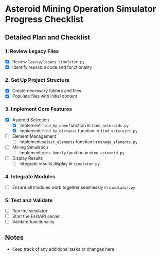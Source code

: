 # Asteroid Mining Operation Simulator Progress Checklist

## Detailed Plan and Checklist

### 1. Review Legacy Files
- [x] Review `legacy/legacy_simulator.py`
- [x] Identify reusable code and functionality

### 2. Set Up Project Structure
- [x] Create necessary folders and files
- [x] Populate files with initial content

### 3. Implement Core Features
- [x] Asteroid Selection
  - [x] Implement `find_by_name` function in `find_asteroids.py`
  - [x] Implement `find_by_distance` function in `find_asteroids.py`
- [ ] Element Management
  - [ ] Implement `select_elements` function in `manage_elements.py`
- [ ] Mining Simulation
  - [ ] Implement `mine_hourly` function in `mine_asteroid.py`
- [ ] Display Results
  - [ ] Integrate results display in `simulator.py`

### 4. Integrate Modules
- [ ] Ensure all modules work together seamlessly in `simulator.py`

### 5. Test and Validate
- [ ] Run the simulator
- [ ] Start the FastAPI server
- [ ] Validate functionality

## Notes
- Keep track of any additional tasks or changes here.
